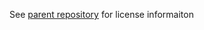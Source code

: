 See [parent repository](https://github.com/DSD-ESDC-EDSC/dynamic-org-chart) for license informaiton
